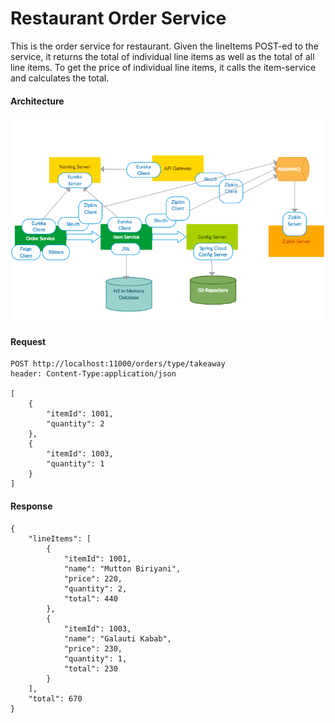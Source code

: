 # Restaurant Order Service

This is the order service for restaurant. Given the lineItems POST-ed to the service, it returns the total of individual line items as well as the total of all line items. To get the price of individual line items, it calls the item-service and calculates the total.

#### Architecture

![Architecture](Diagram.png?raw=true "Architecture")

#### Request
```
POST http://localhost:11000/orders/type/takeaway
header: Content-Type:application/json

[
	{
		"itemId": 1001,
		"quantity": 2
	},
	{
		"itemId": 1003,
		"quantity": 1
	}
]
```

#### Response
```
{
    "lineItems": [
        {
            "itemId": 1001,
            "name": "Mutton Biriyani",
            "price": 220,
            "quantity": 2,
            "total": 440
        },
        {
            "itemId": 1003,
            "name": "Galauti Kabab",
            "price": 230,
            "quantity": 1,
            "total": 230
        }
    ],
    "total": 670
}
```
